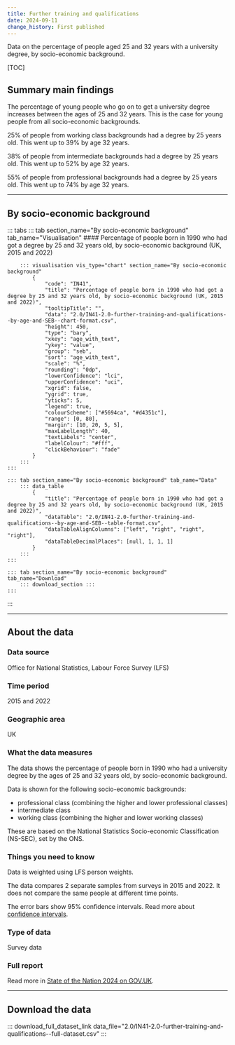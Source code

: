 ```yaml
---
title: Further training and qualifications
date: 2024-09-11
change_history: First published
---
```


Data on the percentage of people aged 25 and 32 years with a university degree, by socio-economic background.

[TOC]

## Summary main findings

The percentage of young people who go on to get a university degree increases between the ages of 25 and 32 years. This is the case for young people from all socio-economic backgrounds.

25% of people from working class backgrounds had a degree by 25 years old. This went up to 39% by age 32 years.

38% of people from intermediate backgrounds had a degree by 25 years old. This went up to 52% by age 32 years.

55% of people from professional backgrounds had a degree by 25 years old. This went up to 74% by age 32 years.

---

## By socio-economic background

::: tabs
    ::: tab section_name="By socio-economic background" tab_name="Visualisation"
        #### Percentage of people born in 1990 who had got a degree by 25 and 32 years old, by socio-economic background (UK, 2015 and 2022)

        ::: visualisation vis_type="chart" section_name="By socio-economic background"
            {
                "code": "IN41",
                "title": "Percentage of people born in 1990 who had got a degree by 25 and 32 years old, by socio-economic background (UK, 2015 and 2022)",
                "tooltipTitle": "",
                "data": "2.0/IN41-2.0-further-training-and-qualifications--by-age-and-SEB--chart-format.csv",
                "height": 450,
                "type": "bary",
                "xkey": "age_with_text",
                "ykey": "value",
                "group": "seb",
                "sort": "age_with_text",
                "scale": "%",
                "rounding": "0dp",
                "lowerConfidence": "lci",
                "upperConfidence": "uci",
                "xgrid": false,
                "ygrid": true,
                "yticks": 5,
                "legend": true,
                "colourScheme": ["#5694ca", "#d4351c"],
                "range": [0, 80],
                "margin": [10, 20, 5, 5],
                "maxLabelLength": 40,
                "textLabels": "center",
                "labelColour": "#fff",
                "clickBehaviour": "fade"
            }
        :::
    :::

    ::: tab section_name="By socio-economic background" tab_name="Data"
        ::: data_table
            {
                "title": "Percentage of people born in 1990 who had got a degree by 25 and 32 years old, by socio-economic background (UK, 2015 and 2022)",
                "dataTable": "2.0/IN41-2.0-further-training-and-qualifications--by-age-and-SEB--table-format.csv",
                "dataTableAlignColumns": ["left", "right", "right", "right"],
                "dataTableDecimalPlaces": [null, 1, 1, 1]
            }
        :::
    :::

    ::: tab section_name="By socio-economic background" tab_name="Download"
        ::: download_section :::
    :::
:::

---

## About the data

### Data source
Office for National Statistics, Labour Force Survey (LFS)

### Time period
2015 and 2022

### Geographic area
UK

### What the data measures
The data shows the percentage of people born in 1990 who had a university degree by the ages of 25 and 32 years old, by socio-economic background.

Data is shown for the following socio-economic backgrounds:

* professional class (combining the higher and lower professional classes)
* intermediate class
* working class (combining the higher and lower working classes)

These are based on the National Statistics Socio-economic Classification (NS-SEC), set by the ONS.

### Things you need to know
Data is weighted using LFS person weights.

The data compares 2 separate samples from surveys in 2015 and 2022. It does not compare the same people at different time points.

The error bars show 95% confidence intervals. Read more about [confidence intervals](/about-our-analysis#confidence-intervals).

### Type of data
Survey data

### Full report
Read more in [State of the Nation 2024 on GOV.UK](https://www.gov.uk/government/publications/state-of-the-nation-2024-local-to-national-mapping-opportunities-for-all).

---

## Download the data

::: download_full_dataset_link data_file="2.0/IN41-2.0-further-training-and-qualifications--full-dataset.csv" :::
